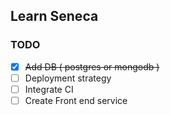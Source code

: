 ## Learn Seneca

### TODO
 - [x] ~~Add DB ( postgres or mongodb )~~
 - [ ] Deployment strategy
 - [ ] Integrate CI
 - [ ] Create Front end service

